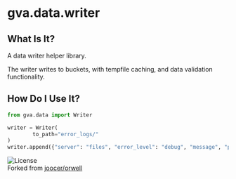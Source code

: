 # gva.data.writer

## What Is It?

A data writer helper library.

The writer writes to buckets, with tempfile caching, and data validation functionality.

## How Do I Use It?

~~~python
from gva.data import Writer

writer = Writer(
        to_path="error_logs/"
)
writer.append({"server": "files", "error_level": "debug", "message", "power on"})
~~~

![License](https://img.shields.io/badge/License-Apache%202.0-blue.svg)  
Forked from [joocer/orwell](https://github.com/joocer/orwell) 